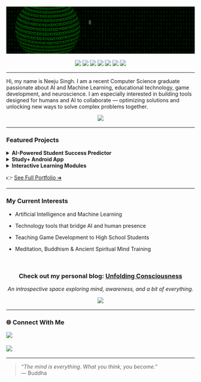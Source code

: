 
<p align="center">
  <img src="final.gif" alt="Welcome GIF">
</p>

<p align="center">
  <img src="https://img.shields.io/badge/Python-blue?style=for-the-badge&logo=python&logoColor=white"/>
  <img src="https://img.shields.io/badge/Java-007396?style=for-the-badge&logo=java&logoColor=white"/>
  <img src="https://img.shields.io/badge/Firebase-FFCA28?style=for-the-badge&logo=firebase&logoColor=black"/>
  <img src="https://img.shields.io/badge/React_Native-20232A?style=for-the-badge&logo=react&logoColor=61DAFB"/>
  <img src="https://img.shields.io/badge/Streamlit-FF4B4B?style=for-the-badge&logo=streamlit&logoColor=white"/>
  <img src="https://img.shields.io/badge/Tableau-E97627?style=for-the-badge&logo=tableau&logoColor=white"/>
  <img src="https://img.shields.io/badge/Git-F05032?style=for-the-badge&logo=git&logoColor=white"/>
</p>


---

Hi, my name is Neeju Singh. I am a recent Computer Science graduate passionate about AI and Machine Learning, educational technology, game development, and neuroscience. I am especially interested in building tools designed for humans and AI to collaborate — optimizing solutions and unlocking new ways to solve complex problems together.

<p align="center"> <a href="https://neejusingh.github.io/portfolio.html" target="_blank"> <img src="https://img.shields.io/badge/📁 Portfolio-View_My_Work-9cf?style=for-the-badge"/> </a> </p>

---

### Featured Projects

<details>
<summary><b>AI-Powered Student Success Predictor</b></summary>
A machine learning tool to predict student outcomes and support personalized learning.
<br><br>
🔗 [GitHub Repository](https://github.com/NEEJUSINGH/student-success-predictor) · 📊 Python, Scikit-learn, Streamlit
</details>

<details>
<summary><b>Study+ Android App</b></summary>
An app that helps students stay focused by locking distractions and providing parental/teacher dashboards.
<br><br>
🔗 [GitHub Repository](https://github.com/NEEJUSINGH/study-plus-app) · 🤖 Java, Firebase, Android Studio
</details>

<details>
<summary><b>Interactive Learning Modules</b></summary>
Beginner-friendly coding modules for high school students, including game development and web apps.
<br><br>
🔗 [View Project](https://github.com/NEEJUSINGH/space-invader-module) · 🕹️ Pygame, GitHub Pages
</details>

👉 [See Full Portfolio ➜](https://neejusingh.github.io/portfolio.html)

---

### My Current Interests

- Artificial Intelligence and Machine Learning

- Technology tools that bridge AI and human presence

- Teaching Game Development to High School Students

- Meditation, Buddhism & Ancient Spiritual Mind Training

<br> <h3 align="center"> Check out my personal blog: <a href="https://neejusingh.github.io/blog/" target="_blank"><strong>Unfolding Consciousness</strong></a> </h3> <p align="center"> <em>An introspective space exploring mind, awareness, and a bit of everything.</em> </p> <p align="center"> <a href="https://neejusingh.github.io/blog/" target="_blank"> <img src="https://img.shields.io/badge/Visit_Blog-Click_Here-blueviolet?style=for-the-badge"/> </a> </p>

---  

### 🌐 Connect With Me

  <a href="mailto:neejusingh977@gmail.com" target="_blank">
    <img src="https://img.shields.io/badge/📩 Email-Contact_Me-success?style=for-the-badge"/>
  </a><br><br>
  
  <a href="https://www.linkedin.com/in/neejusingh/" target="_blank">
    <img src="https://img.shields.io/badge/🔗 LinkedIn-View_Profile-0A66C2?style=for-the-badge&logo=linkedin&logoColor=white"/>
  </a>
</p>

---

<blockquote>
  <p><em>“The mind is everything. What you think, you become.”</em><br>
  — Buddha</p>
</blockquote>
